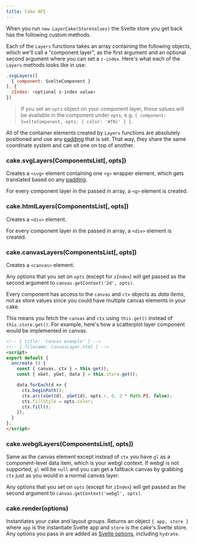 ```yaml
---
title: Cake API
---
```


When you run `new LayerCake(StoreValues)` the Svelte store you get back has the following custom methods.

Each of the `Layers` functions takes an array containing the following objects, which we'll call a "component layer", as the first argument and an optional second argument where you can set a `z-index`. Here's what each of the `Layers` methods looks like in use:

```js
.svgLayers([
  { component: SvelteComponent }
], {
  zIndex: <optional z-index value>
})
```

> If you set an `opts` object on your component layer, those values will be available in the component under `opts`, e.g. `{ component: SvelteComponent, opts: { color: '#f0c' } }`.

All of the container elements created by `Layers` functions are absolutely positioned and use any [padding](#padding) that is set. That way, they share the same coordinate system and can sit one on top of another.

### cake.svgLayers(ComponentsList[, opts])

Creates a `<svg>` element containing one `<g>` wrapper element, which gets translated based on any [padding](#padding).

For every component layer in the passed in array, a `<g>` element is created.

### cake.htmlLayers(ComponentsList[, opts])

Creates a `<div>` element.

For every component layer in the passed in array, a `<div>` element is created.

### cake.canvasLayers(ComponentsList[, opts])

Creates a `<canvas>` element.

Any options that you set on `opts` (except for `zIndex`) will get passed as the second argument to  `canvas.getContext('2d', opts)`.

Every component has access to the `canvas` and `ctx` objects as *data items*, not as store values since you could have multiple canvas elements in your cake.

This means you fetch the `canvas` and `ctx` using `this.get()` instead of `this.store.get()`. For example, here's how a scatterplot layer component would be implemented in canvas.

```html
<!-- { title: 'Canvas example' } -->
<!-- { filename: CanvasLayer.html } -->
<script>
export default {
  oncreate () {
    const { canvas, ctx } = this.get();
    const { xGet, yGet, data } = this.store.get();

    data.forEach(d => {
      ctx.beginPath();
      ctx.arc(xGet(d), yGet(d), opts.r, 0, 2 * Math.PI, false);
      ctx.fillStyle = opts.color;
      ctx.fill();
    });
  }
};
</script>
```

### cake.webglLayers(ComponentsList[, opts])

Same as the canvas element except instead of `ctx` you have `gl` as a component-level data item, which is your webgl context. If webgl is not supported, `gl` will be `null` and you can get a fallback canvas by grabbing `ctx` just as you would in a normal canvas layer.

Any options that you set on `opts` (except for `zIndex`) will get passed as the second argument to  `canvas.getContext('webgl', opts)`.

### cake.render(options)

Instantiates your cake and layout groups. Returns an object `{ app, store }` where `app` is the instantiate Svelte app and `store` is the cake's Svelte store. Any options you pass in are added as [Svelte options](https://svelte.technology/guide#component-options), including `hydrate`.
